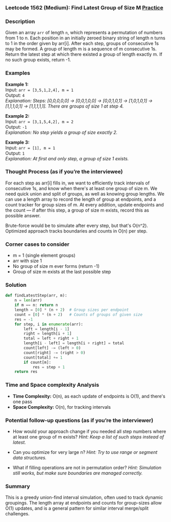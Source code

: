 ### Leetcode 1562 (Medium): Find Latest Group of Size M [Practice](https://leetcode.com/problems/find-latest-group-of-size-m)

### Description  
Given an array `arr` of length `n`, which represents a permutation of numbers from 1 to n. Each position in an initially zeroed binary string of length n turns to 1 in the order given by arr[i]. After each step, groups of consecutive 1s may be formed. A group of length m is a sequence of m consecutive 1s. Return the latest step at which there existed a group of length exactly m. If no such group exists, return -1.

### Examples  

**Example 1:**  
Input: `arr = [3,5,1,2,4], m = 1`  
Output: `4`  
*Explanation: Steps: [0,0,0,0,0] → [0,0,1,0,0] → [0,0,1,0,1] → [1,0,1,0,1] → [1,1,1,0,1] → [1,1,1,1,1]. There are groups of size 1 at step 4.*

**Example 2:**  
Input: `arr = [3,1,5,4,2], m = 2`  
Output: `-1`  
*Explanation: No step yields a group of size exactly 2.*

**Example 3:**  
Input: `arr = [1], m = 1`  
Output: `1`  
*Explanation: At first and only step, a group of size 1 exists.*


### Thought Process (as if you’re the interviewee)  
For each step as arr[i] fills in, we want to efficiently track intervals of consecutive 1s, and know when there's at least one group of size m. We need quick union and split of groups, as well as knowing group lengths. We can use a length array to record the length of group at endpoints, and a count tracker for group sizes of m. At every addition, update endpoints and the count — if after this step, a group of size m exists, record this as possible answer.

Brute-force would be to simulate after every step, but that's O(n^2). Optimized approach tracks boundaries and counts in O(n) per step.


### Corner cases to consider  
- m = 1 (single element groups)
- arr with size 1
- No group of size m ever forms (return -1)
- Group of size m exists at the last possible step


### Solution

```python
def findLatestStep(arr, m):
    n = len(arr)
    if m == n: return n
    length = [0] * (n + 2)  # Group sizes per endpoint
    count = [0] * (n + 2)   # Counts of groups of given size
    res = -1
    for step, i in enumerate(arr):
        left = length[i - 1]
        right = length[i + 1]
        total = left + right + 1
        length[i - left] = length[i + right] = total
        count[left] -= (left > 0)
        count[right] -= (right > 0)
        count[total] += 1
        if count[m]:
            res = step + 1
    return res
```

### Time and Space complexity Analysis  

- **Time Complexity:** O(n), as each update of endpoints is O(1), and there's one pass
- **Space Complexity:** O(n), for tracking intervals


### Potential follow-up questions (as if you’re the interviewer)  

- How would your approach change if you needed all step numbers where at least one group of m exists?
  *Hint: Keep a list of such steps instead of latest.*

- Can you optimize for very large n?
  *Hint: Try to use range or segment data structures.*

- What if filling operations are not in permutation order?
  *Hint: Simulation still works, but make sure boundaries are managed correctly.*

### Summary
This is a greedy union-find interval simulation, often used to track dynamic groupings. The length array at endpoints and counts for group-sizes allow O(1) updates, and is a general pattern for similar interval merge/split challenges.